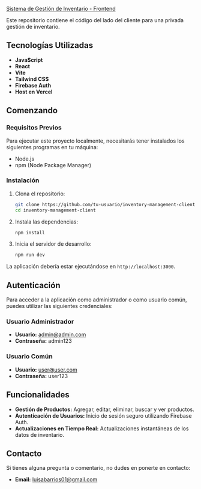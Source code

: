 [Sistema de Gestión de Inventario - Frontend](https://client-inventory-management-system.vercel.app/login)

Este repositorio contiene el código del lado del cliente para una privada gestión de inventario.

## Tecnologías Utilizadas

- **JavaScript**
- **React**
- **Vite**
- **Tailwind CSS**
- **Firebase Auth**
- **Host en Vercel**

## Comenzando

### Requisitos Previos

Para ejecutar este proyecto localmente, necesitarás tener instalados los siguientes programas en tu máquina:

- Node.js
- npm (Node Package Manager)

### Instalación

1. Clona el repositorio:
    ```sh
    git clone https://github.com/tu-usuario/inventory-management-client.git
    cd inventory-management-client
    ```

2. Instala las dependencias:
    ```sh
    npm install
    ```

3. Inicia el servidor de desarrollo:
    ```sh
    npm run dev
    ```

La aplicación debería estar ejecutándose en `http://localhost:3000`.

## Autenticación

Para acceder a la aplicación como administrador o como usuario común, puedes utilizar las siguientes credenciales:

### Usuario Administrador
- **Usuario:** admin@admin.com
- **Contraseña:** admin123

### Usuario Común
- **Usuario:** user@user.com
- **Contraseña:** user123

## Funcionalidades

- **Gestión de Productos:** Agregar, editar, eliminar, buscar y ver productos.
- **Autenticación de Usuarios:** Inicio de sesión seguro utilizando Firebase Auth.
- **Actualizaciones en Tiempo Real:** Actualizaciones instantáneas de los datos de inventario.

## Contacto

Si tienes alguna pregunta o comentario, no dudes en ponerte en contacto:

- **Email:** luisabarrios01@gmail.com


